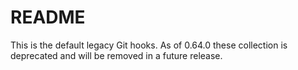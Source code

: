 # README

This is the default legacy Git hooks. As of 0.64.0 these collection is deprecated and will be removed in a future release.
